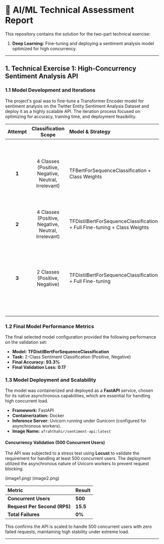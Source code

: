 # 🤖 AI/ML Technical Assessment Report

This repository contains the solution for the two-part technical exercise:
1.  **Deep Learning:** Fine-tuning and deploying a sentiment analysis model optimized for high concurrency.
---

## 1. Technical Exercise 1: High-Concurrency Sentiment Analysis API

### 1.1 Model Development and Iterations

The project's goal was to fine-tune a Transformer Encoder model for sentiment analysis on the Twitter Entity Sentiment Analysis Dataset and deploy it as a highly scalable API. The iteration process focused on optimizing for accuracy, training time, and deployment feasibility.

| Attempt | Classification Scope | Model & Strategy | Outcome & Challenge |
| :---: | :---: | :--- | :--- |
| **1** | 4 Classes (Positive, Negative, Neutral, Irrelevant) | TFBertForSequenceClassification + Class Weights | High complexity due to large parameter count; infeasible for rapid iteration. Dropped due to BERT model size. |
| **2** | 4 Classes (Positive, Negative, Neutral, Irrelevant) | TFDistilBertForSequenceClassification + Full Fine-tuning + Class Weights | Training was excessively slow due to full fine-tuning. |
| **3** | 2 Classes (Positive, Negative) | TFDistilBertForSequenceClassification + Full Fine-tuning | **Final Selection.** Achieved high performance with reduced complexity and smaller model size for optimal deployment. |

### 1.2 Final Model Performance Metrics

The final selected model configuration provided the following performance on the validation set:

* **Model:** **TFDistilBertForSequenceClassification**
* **Task:** 2-Class Sentiment Classification (Positive, Negative)
* **Final Accuracy:** **93.3%**
* **Final Validation Loss:** **0.17**

### 1.3 Model Deployment and Scalability

The model was containerized and deployed as a **FastAPI** service, chosen for its native asynchronous capabilities, which are essential for handling high concurrent load.

* **Framework:** FastAPI
* **Containerization:** Docker
* **Inference Server:** Uvicorn running under Gunicorn (configured for asynchronous workers).
* **Image Name:** `afrahthahir/sentiment-api:latest`

#### Concurrency Validation (500 Concurrent Users)

The API was subjected to a stress test using **Locust** to validate the requirement for handling at least 500 concurrent users. The deployment utilized the asynchronous nature of Uvicorn workers to prevent request blocking.

(image1.png)
(image2.png)

| Metric | Result |
| :--- | :--- |
| **Concurrent Users** | **500** |
| **Request Per Second (RPS)** | **15.5** |
| **Total Failures** | **0%** |

This confirms the API is scaled to handle 500 concurrent users with zero failed requests, maintaining high stability under extreme load.

---
